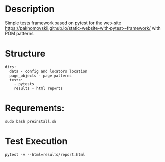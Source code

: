# Description
Simple tests framework based on pytest for the web-site https://pakhomovskii.github.io/static-website-with-pytest--framework/
with POM patterns

# Structure
```
dirs:
  data - config and locators location 
  page_objects - page patterns
  tests:
    - pytests
    results - html reports
```

# Requrements:
`sudo bash preinstall.sh`

# Test Execution
`pytest -v --html=results/report.html`